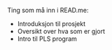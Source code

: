 Ting som må inn i READ.me:

- Introduksjon til prosjekt
- Oversikt over hva som er gjort
- Intro til PLS program
